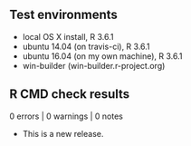 ## Test environments
* local OS X install, R 3.6.1
* ubuntu 14.04 (on travis-ci), R 3.6.1
* ubuntu 16.04 (on my own machine), R 3.6.1
* win-builder (win-builder.r-project.org)

## R CMD check results

0 errors | 0 warnings | 0 notes

* This is a new release.
